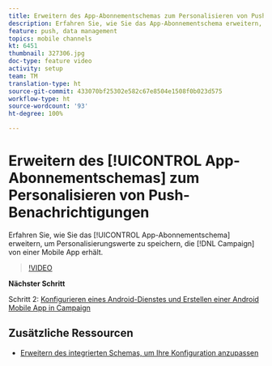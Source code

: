 ```yaml
---
title: Erweitern des App-Abonnementschemas zum Personalisieren von Push-Benachrichtigungen
description: Erfahren Sie, wie Sie das App-Abonnementschema erweitern, um Personalisierungswerte speichern zu können, die Campaign von einer Mobile App erhält.
feature: push, data management
topics: mobile channels
kt: 6451
thumbnail: 327306.jpg
doc-type: feature video
activity: setup
team: TM
translation-type: ht
source-git-commit: 433070bf25302e582c67e8504e1508f0b023d575
workflow-type: ht
source-wordcount: '93'
ht-degree: 100%

---
```



# Erweitern des [!UICONTROL App-Abonnementschemas] zum Personalisieren von Push-Benachrichtigungen

Erfahren Sie, wie Sie das [!UICONTROL App-Abonnementschema] erweitern, um Personalisierungswerte zu speichern, die [!DNL Campaign] von einer Mobile App erhält.

>[!VIDEO](https://video.tv.adobe.com/v/327306?quality=12&captions=ger)

**Nächster Schritt**

Schritt 2: [Konfigurieren eines Android-Dienstes und Erstellen einer Android Mobile App in Campaign](/help/tutorial-getting-started-with-push-notifications-for-android/configuring-an-android-service-in-campaign.md)

## Zusätzliche Ressourcen

* [Erweitern des integrierten Schemas, um Ihre Konfiguration anzupassen](https://experienceleague.adobe.com/docs/campaign-classic/using/sending-messages/sending-push-notifications/configure-the-mobile-app/configuring-the-mobile-application-android.html?lang=de#extend-subscription-schema)